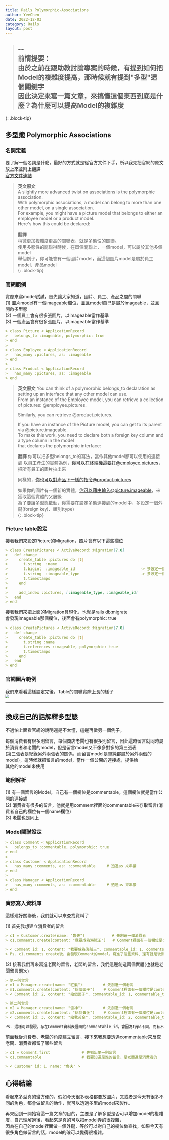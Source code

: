 ```yaml
---
title: Rails Polymorphic-Associations
author: YeeChen
date: 2022-12-03
category: Rails
layout: post
---
```



> --    
> **前情提要：**    
> 由於之前在跟助教討論專案的時候，有提到如何把Model的複雜度提高，那時候就有提到"多型"這個關鍵字  
> 因此決定來寫一篇文章，來搞懂這個東西到底是什麼？為什麼可以提高Model的複雜度   
> --    
{: .block-tip}



多型態 Polymorphic Associations
------

### 名詞定義    
要了解一個名詞是什麼，最好的方式就是從官方文件下手，所以我先把官網的原文放上來並附上翻譯        
[官方文件連結](https://guides.rubyonrails.org/association_basics.html#self-joins)   


> **英文原文**  
> A slightly more advanced twist on associations is the polymorphic association.    
> With polymorphic associations, a model can belong to more than one other model, on a single association.  
> For example, you might have a picture model that belongs to either an employee model or a product model.  
> Here's how this could be declared:    
>   
> **翻譯**  
> 稍微更加複雜度更高的關聯表，就是多態性的關聯。    
> 使用多態性的關聯得時候，在單個關聯上，一個model，可以屬於其他多個model    
> 舉個例子，你可能會有一個圖片model，而這個圖片model是屬於員工model、產品model  
{: .block-tip}


### 官網範例    
實際來寫model試試，首先讓大家知道，圖片、員工、產品之間的關聯   
(1) 圖片model有一個imageable欄位，並且model自己是屬於imageable，並且開啟多型態  
(2) 一個員工會有很多張圖片，以imageable當作基準  
(3) 一個產品會有很多張圖片，以imageable當作基準  

```md
> class Picture < ApplicationRecord
>   belongs_to :imageable, polymorphic: true
> end
> 
> class Employee < ApplicationRecord
>   has_many :pictures, as: :imageable
> end
> 
> class Product < ApplicationRecord
>   has_many :pictures, as: :imageable
> end
```



> **英文原文**
> You can think of a polymorphic belongs_to declaration as setting up an interface that any other model can use.    
> From an instance of the Employee model, you can retrieve a collection of pictures: @employee.pictures.    
>   
> Similarly, you can retrieve @product.pictures.    
>   
> If you have an instance of the Picture model, you can get to its parent via @picture.imageable.   
> To make this work, you need to declare both a foreign key column and a type column in the model   
> that declares the polymorphic interface:  
> 
> **翻譯**
> 你可以把多型belongs_to的寫法，當作其他model都可以使用的連接處
> 以員工產生的實體為例，你可以在終端機這要打@employee.pictures，把所有員工的圖片拉出來
> 
> 同樣的，你也可以對產品下一樣的指令@product.pictures   
> 
> 如果你的圖片有一個新的實體，你可以藉由輸入@picture.imageable，來獲取這個實體的父層級  
> 為了要讓多型態啟動，你需要在設定多態連接處的model中，多設定一個外鍵(foreign key)、類別(type)  
{: .block-tip}


### Picture table設定   
接著我們來設定Picture的Migration，照片會有以下這些欄位  
```md   
> class CreatePictures < ActiveRecord::Migration[7.0]
>   def change
>     create_table :pictures do |t|
>       t.string  :name                                  
>       t.bigint  :imageable_id                             -> 多設定一個外鍵，bigint是比較大數字的意思
>       t.string  :imageable_type                           -> 多設定一個type欄位
>       t.timestamps
>     end
>     
>     add_index :pictures, [:imageable_type, :imageable_id]
>   end
> end
```

接著我們來把上面的Migration具現化，也就是rails db:migrate   
會發現imageable那個欄位，後面會有polymorphic: true  
```md
> class CreatePictures < ActiveRecord::Migration[7.0]
>   def change
>     create_table :pictures do |t|
>       t.string :name
>       t.references :imageable, polymorphic: true
>       t.timestamps
>     end
>   end
> end
```

### 官網圖片範例
我們來看看這樣設定完後，Table的關聯實際上長的樣子   
<img src="/assets/polymorphic.png" style="zoom:70%" />  


***



換成自己的話解釋多型態
------

不過怕上面看官網的說明還是不太懂，這邊再做另一個例子。      

每個消費者有很多則留言，每個商店老闆也有很多則留言，因此這時留言就同時屬於消費者和老闆的model，但是留言model又不像多對多的第三張表  
(第三張表是紀錄另外兩張表的關係，而留言model是單純都屬於另外兩個的model)，這時候就把留言的model，當作一個公開的連接處，提供給   
其他的model來使用       

### 範例解析
(1) 有一個留言的Model，自己有一個欄位是commentable，這個欄位就是當作公開的連接處    
(2) 消費者有很多的留言，他就是用comment裡面的commentable來存取留言(消費者自己的欄位有一個name欄位)  
(3) 老闆也是同上    

### Model關聯設定
```md
> class Comment < ApplicationRecord             
>   belongs_to :commentable, polymorphic: true
> end
>  
> class Customer < ApplicationRecord
>   has_many :comments, as: :commentable     # 透過as 來串接
> end
>  
> class Manager < ApplicationRecord
>   has_many :comments, as: :commentable     # 透過as 來串接
> end
```


### 實際寫入資料庫

這樣建好關聯後，我們就可以來查找資料了  

(1) 首先我想建立消費者的留言    
```md
> c1 = Customer.create(name: "魯夫")            # 先創造一個消費者
> c1.comments.create(content: "我要成為海賊王")   # Comment裡面有一個欄位是content，因此把資料存去進

> < Comment id: 1, content: "我要成為海賊王", commentable_id: 1, commentable_type: "Customer" >
> Ps. c1.comments create後，會發現Comment的model，寫進了這些資料、還有就是後面有時間標記，我省略掉了 
```

(2) 接著我們再來寫進老闆的留言，老闆的留言，我們這邊創造兩個實體(也就是老闆留言兩次)    
```md
> 第一則留言
> m1 = Manager.create(name: "紅髮")         # 先創造一個老闆
> m1.comments.create(content: "給個面子")    # Comment裡面有一個欄位是content，因此把資料存去進
> < Comment id: 2, content: "給個面子", commentable_id: 1, commentable_type: "Manager" >

> 第二則留言
> m2 = Manager.create(name: "雷神")         # 先創造一個老闆
> m2.comments.create(content: "給我黃金")    # Comment裡面有一個欄位是content，因此把資料存去進
> < Comment id: 3, content: "給我黃金", commentable_id: 2, commentable_type: "Manager" >

Ps. 這樣可以發現，存在Comment資料表裡面的commentable_id，會因為type不同，而有不同的計數
```


前面我從消費者、老闆的角度建立留言，接下來我想要透過commentable來反查老闆、消費者都留了哪些留言  
```md
> c1 = Comment.first              # 先抓出第一則留言
> c1.commentable                  # 我要知道是誰的留言，是老闆還是消費者的

> < Customer id: 1, name: "魯夫" >
```




心得結論
------

看起來多型真的蠻方便的，假如今天很多表格都要放圖片，又或者是今天有很多不同的角色，都會做留言的動作，就可以透過多型的model來製作。   

再來回到一開始寫這一篇文章的目的，主要是了解多型是否可以增加model的複雜度，自己理解過後，看起來是真的可以把model弄的很複雜，    
因為在自己的model裡面做一個外鍵，等於可以對自己的欄位做查找，如果今天有很多角色做留言的話，model的確可以變得很複雜。    




